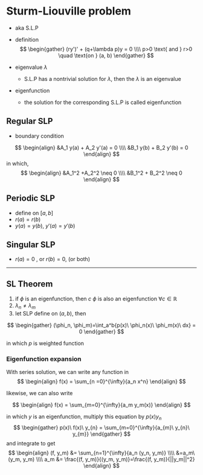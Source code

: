 # Sturm-Liouville problem
- aka S.L.P

- definition
 $$
 \begin{gather}
 (ry')' + (q+\lambda p)y = 0
 \\\\
 p>0 \text{ and }  r>0 \quad \text{on } (a, b)
 \end{gather}
 $$
 
 - eigenvalue $\lambda$
	 - S.L.P has a nontrivial solution for $\lambda$, then the $\lambda$ is an eigenvalue
	 
 - eigenfunction
	 - the solution for the corresponding S.L.P is called eigenfunction
 
 ## Regular SLP
- boundary condition

$$
\begin{align}
&A_1 y(a) + A_2 y'(a) = 0
\\\\
&B_1 y(b) + B_2 y'(b) = 0
\end{align}
$$
in which, 
$$
\begin{align}
&A_1^2 +A_2^2 \neq 0
\\\\
&B_1^2 + B_2^2 \neq 0
\end{align}
$$

## Periodic SLP
- define on $[a, b]$
- $r(a) = r(b)$
- $y(a) = y(b)$, $y'(a) = y'(b)$


## Singular SLP
- $r(a) = 0$ , or $r(b)=0$,  (or both)

---

## SL Theorem

1. if $\phi$ is an eigenfunction, then $c\ \phi$ is also an eigenfunction $\forall c \in ℝ$
2. $\lambda_n \neq \lambda_m$
3. let SLP define on $(a, b)$, then

$$
\begin{gather}
(\phi_n, \phi_m)=\int_a^b{p(x)\ \phi_n(x)\ \phi_m(x)\ dx} = 0
\end{gather}
$$

in which $p$ is weighted function

### Eigenfunction expansion

With series solution, we can write any function in
$$
\begin{align}
f(x) = \sum_{n =0}^{\infty}{a_n x^n}
\end{align}
$$

likewise, we can also write

$$
\begin{align}
f(x) = \sum_{m=0}^{\infty}{a_m y_m(x)}
\end{align}
$$

in which $y$ is an eigenfunction, multiply this equation by $p(x)y_{n}$
$$
\begin{gather}
p(x)\ f(x)\ y_{n} = \sum_{m=0}^{\infty}{a_{m}\ y_{n}\ y_{m}}
\end{gather}
$$
and integrate to get
$$
\begin{align}
(f, y_m) &= \sum_{n=1}^{\infty}{a_n (y_n, y_m)}
\\\\
&=a_m\ (y_m, y_m)
\\\\
a_m &= \frac{(f, y_m)}{(y_m, y_m)}=\frac{(f, y_m)}{||y_m||^2}
\end{align}
$$
